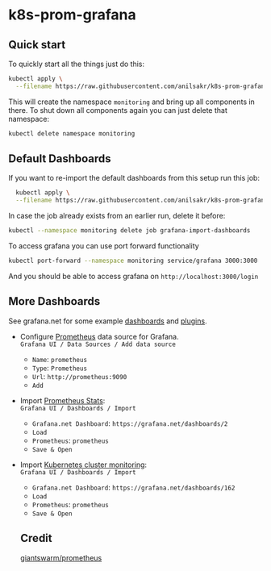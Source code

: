 # k8s-prom-grafana

## Quick start

To quickly start all the things just do this:
```bash
kubectl apply \
  --filename https://raw.githubusercontent.com/anilsakr/k8s-prom-grafana/master/manifest-all.yaml
```
This will create the namespace `monitoring` and bring up all components in there.
To shut down all components again you can just delete that namespace:
```bash
kubectl delete namespace monitoring
```

## Default Dashboards

If you want to re-import the default dashboards from this setup run this job:
```bash
  kubectl apply \
  --filename https://raw.githubusercontent.com/anilsakr/k8s-prom-grafana/master/import-dashboard-job.yaml
```

In case the job already exists from an earlier run, delete it before:
```bash
kubectl --namespace monitoring delete job grafana-import-dashboards
```
To access grafana you can use port forward functionality
```bash
kubectl port-forward --namespace monitoring service/grafana 3000:3000
```
And you should be able to access grafana on `http://localhost:3000/login`

## More Dashboards

See grafana.net for some example [dashboards](https://grafana.net/dashboards) and [plugins](https://grafana.net/plugins).

- Configure [Prometheus](https://grafana.net/plugins/prometheus) data source for Grafana.<br/>
`Grafana UI / Data Sources / Add data source`
  - `Name`: `prometheus`
  - `Type`: `Prometheus`
  - `Url`: `http://prometheus:9090`
  - `Add`

- Import [Prometheus Stats](https://grafana.net/dashboards/2):<br/>
  `Grafana UI / Dashboards / Import`
  - `Grafana.net Dashboard`: `https://grafana.net/dashboards/2`
  - `Load`
  - `Prometheus`: `prometheus`
  - `Save & Open`

- Import [Kubernetes cluster monitoring](https://grafana.net/dashboards/162):<br/>
  `Grafana UI / Dashboards / Import`
  - `Grafana.net Dashboard`: `https://grafana.net/dashboards/162`
  - `Load`
  - `Prometheus`: `prometheus`
  - `Save & Open`
  
  
  ## Credit
  [giantswarm/prometheus](https://github.com/giantswarm/prometheus)
  
